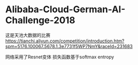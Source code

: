 # Alibaba-Cloud-German-AI-Challenge-2018

这是天池大数据的比赛<br/>
https://tianchi.aliyun.com/competition/introduction.htm?spm=5176.100067.5678.1.3e7731f5WP7NmY&raceId=231683<br/>

网络采用了Resnet变体
损失函数基于softmax entropy

